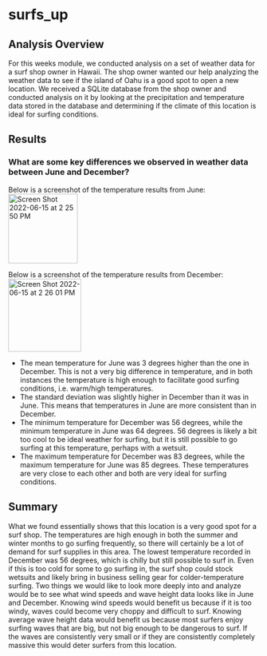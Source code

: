 # surfs_up

## Analysis Overview
For this weeks module, we conducted analysis on a set of weather data for a surf shop owner in Hawaii. The shop owner wanted our help analyzing the weather data to see if the island of Oahu is a good spot to open a new location. We received a SQLite database from the shop owner and conducted analysis on it by looking at the precipitation and temperature data stored in the database and determining if the climate of this location is ideal for surfing conditions.


## Results 
### What are some key differences we observed in weather data between June and December?
Below is a screenshot of the temperature results from June:
<img width="139" alt="Screen Shot 2022-06-15 at 2 25 50 PM" src="https://user-images.githubusercontent.com/103055666/173905430-b42491da-42a2-43b4-b10d-ead475951837.png">

Below is a screenshot of the temperature results from December:
<img width="146" alt="Screen Shot 2022-06-15 at 2 26 01 PM" src="https://user-images.githubusercontent.com/103055666/173905408-3697bfff-0e8f-4b8d-9139-80c583b6d642.png">

* The mean temperature for June was 3 degrees higher than the one in December. This is not a very big difference in temperature, and in both instances the temperature is high enough to facilitate good surfing conditions, i.e. warm/high temperatures. 
* The standard deviation was slightly higher in December than it was in June. This means that temperatures in June are more consistent than in December. 
* The minimum temperature for December was 56 degrees, while the minimum temperature in June was 64 degrees. 56 degrees is likely a bit too cool to be ideal weather for surfing, but it is still possible to go surfing at this temperature, perhaps with a wetsuit.
* The maximum temperature for December was 83 degrees, while the maximum temperature for June was 85 degrees. These temperatures are very close to each other and both are very ideal for surfing conditions.

## Summary
What we found essentially shows that this location is a very good spot for a surf shop. The temperatures are high enough in both the summer and winter months to go surfing frequently, so there will certainly be a lot of demand for surf supplies in this area. The lowest temperature recorded in December was 56 degrees, which is chilly but still possible to surf in. Even if this is too cold for some to go surfing in, the surf shop could stock wetsuits and likely bring in business selling gear for colder-temperature surfing.
Two things we would like to look more deeply into and analyze would be to see what wind speeds and wave height data looks like in June and December. Knowing wind speeds would benefit us because if it is too windy, waves could become very choppy and difficult to surf. Knowing average wave height data would benefit us because most surfers enjoy surfing waves that are big, but not big enough to be dangerous to surf. If the waves are consistently very small or if they are consistently completely massive this would deter surfers from this location.
